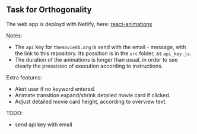 ## Task for Orthogonality

The web app is deployd with Netlify, here: [react-animations](https://react-animations.netlify.app/)

Notes:

- The `api` key for `themoviedb.org` is send with the email - message, with the link to this repository. Its possition is in the `src` folder, as `api_key.js`.
- The duration of the animations is longer than usual, in order to see clearly the pressision of execution according to instructions.

Extra features:

- Alert user if no keyword entered.
- Animate transition expand/shrink detailed movie card if clicked.
- Adjust detailed movie card height, according to overview text.

TODO:

- send api key with email
